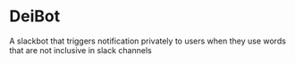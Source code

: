 # DeiBot
A slackbot that triggers notification privately to users when they use words that are not inclusive in slack channels
